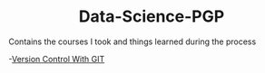 <h1 align=center> Data-Science-PGP </h1>

Contains the courses I took and things learned during the process

-[Version Control With GIT](https://github.com/veeravignesh1/Data-Science-PGP/tree/master/GIT)
